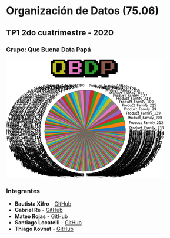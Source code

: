 # Organización de Datos (75.06)

## TP1 2do cuatrimestre - 2020

### Grupo: Que Buena Data Papá

<img src="https://github.com/BautistaXifro/Datos/blob/develop/Logo/BuuenaData.png?raw=true">

### Integrantes

* **Bautista Xifro** - [GitHub](https://github.com/BautistaXifro)
* **Gabriel Re** - [GitHub](https://github.com/Gabriel-Re)
* **Mateo Rojas** - [GitHub](https://github.com/MateeRojas)
* **Santiago Locatelli** - [GitHub](https://github.com/santiagolocatelli)
* **Thiago Kovnat** - [GitHub](https://github.com/thiagokovnat)
